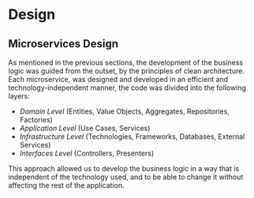 # Design

## Microservices Design
As mentioned in the previous sections, the development of the business logic was guided from the outset, by the principles of clean architecture.
Each microservice, was designed and developed in an efficient and technology-independent manner, the code was divided into the following layers:
- *Domain Level* (Entities, Value Objects, Aggregates, Repositories, Factories)
- *Application Level* (Use Cases, Services)
- *Infrastructure Level* (Technologies, Frameworks, Databases, External Services)
- *Interfaces Level* (Controllers, Presenters)

This approach allowed us to develop the business logic in a way that is independent of the technology used, and to be able to change it without affecting the rest of the application.